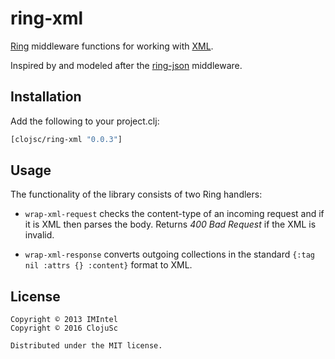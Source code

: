 # ring-xml

[Ring](https://github.com/ring-clojure) middleware functions for working with
[XML](https://en.wikipedia.org/wiki/XML).

Inspired by and modeled after the
[ring-json](https://github.com/ring-clojure/ring-json) middleware.


## Installation

Add the following to your project.clj:

```clj
[clojsc/ring-xml "0.0.3"]
```


## Usage

The functionality of the library consists of two Ring handlers:

* `wrap-xml-request` checks the content-type of an incoming request and if it
  is XML then parses the body. Returns *400 Bad Request* if the XML is invalid.

* `wrap-xml-response` converts outgoing collections in the standard
  `{:tag nil :attrs {} :content}` format to XML.


## License

```
Copyright © 2013 IMIntel
Copyright © 2016 ClojuSc

Distributed under the MIT license.
```
